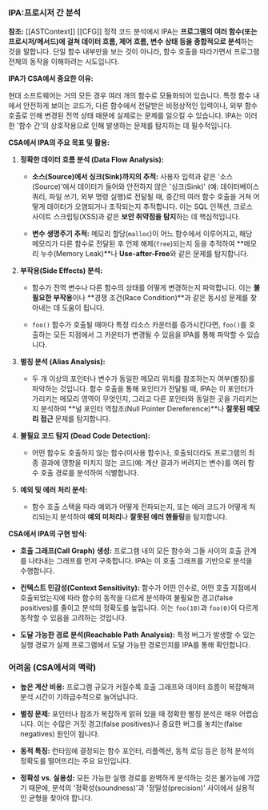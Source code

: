 ### IPA:프로시저 간 분석

**참조:**
[[ASTContext]]
[[CFG]]
정적 코드 분석에서 IPA는 **프로그램의 여러 함수(또는 프로시저/메서드)에 걸쳐 데이터 흐름, 제어 흐름, 변수 상태 등을 종합적으로 분석**하는 것을 말합니다. 단일 함수 내부만을 보는 것이 아니라, 함수 호출을 따라가면서 프로그램 전체의 동작을 이해하려는 시도입니다.

**IPA가 CSA에서 중요한 이유:**

현대 소프트웨어는 거의 모든 경우 여러 개의 함수로 모듈화되어 있습니다. 특정 함수 내에서 안전하게 보이는 코드가, 다른 함수에서 전달받은 비정상적인 입력이나, 외부 함수 호출로 인해 변경된 전역 상태 때문에 실제로는 문제를 일으킬 수 있습니다. IPA는 이러한 '함수 간'의 상호작용으로 인해 발생하는 문제를 탐지하는 데 필수적입니다.

**CSA에서 IPA의 주요 목표 및 활용:**

1. **정확한 데이터 흐름 분석 (Data Flow Analysis):**
    
    - **소스(Source)에서 싱크(Sink)까지의 추적:** 사용자 입력과 같은 '소스(Source)'에서 데이터가 들어와 안전하지 않은 '싱크(Sink)' (예: 데이터베이스 쿼리, 파일 쓰기, 외부 명령 실행)로 전달될 때, 중간의 여러 함수 호출을 거쳐 어떻게 데이터가 오염되거나 조작되는지 추적합니다. 이는 SQL 인젝션, 크로스 사이트 스크립팅(XSS)과 같은 **보안 취약점을 탐지**하는 데 핵심적입니다.
        
    - **변수 생명주기 추적:** 메모리 할당(`malloc`)이 어느 함수에서 이루어지고, 해당 메모리가 다른 함수로 전달된 후 언제 해제(`free`)되는지 등을 추적하여 **메모리 누수(Memory Leak)**나 **Use-after-Free**와 같은 문제를 탐지합니다.
        
2. **부작용(Side Effects) 분석:**
    
    - 함수가 전역 변수나 다른 함수의 상태를 어떻게 변경하는지 파악합니다. 이는 **불필요한 부작용**이나 **경쟁 조건(Race Condition)**과 같은 동시성 문제를 찾아내는 데 도움이 됩니다.
        
    - `foo()` 함수가 호출될 때마다 특정 리소스 카운터를 증가시킨다면, `foo()`를 호출하는 모든 지점에서 그 카운터가 변경될 수 있음을 IPA를 통해 파악할 수 있습니다.
        
3. **별칭 분석 (Alias Analysis):**
    
    - 두 개 이상의 포인터나 변수가 동일한 메모리 위치를 참조하는지 여부(별칭)를 파악하는 것입니다. 함수 호출을 통해 포인터가 전달될 때, IPA는 이 포인터가 가리키는 메모리 영역이 무엇인지, 그리고 다른 포인터와 동일한 곳을 가리키는지 분석하여 **널 포인터 역참조(Null Pointer Dereference)**나 **잘못된 메모리 접근** 문제를 탐지합니다.
        
4. **불필요 코드 탐지 (Dead Code Detection):**
    
    - 어떤 함수도 호출하지 않는 함수(미사용 함수)나, 호출되더라도 프로그램의 최종 결과에 영향을 미치지 않는 코드(예: 계산 결과가 버려지는 변수)를 여러 함수 호출 경로를 분석하여 식별합니다.
        
5. **예외 및 에러 처리 분석:**
    
    - 함수 호출 스택을 따라 예외가 어떻게 전파되는지, 또는 에러 코드가 어떻게 처리되는지 분석하여 **예외 미처리**나 **잘못된 에러 핸들링**을 탐지합니다.
        

**CSA에서 IPA의 구현 방식:**

- **호출 그래프(Call Graph) 생성:** 프로그램 내의 모든 함수와 그들 사이의 호출 관계를 나타내는 그래프를 먼저 구축합니다. IPA는 이 호출 그래프를 기반으로 분석을 수행합니다.
    
- **컨텍스트 민감성(Context Sensitivity):** 함수가 어떤 인수로, 어떤 호출 지점에서 호출되었는지에 따라 함수의 동작을 다르게 분석하여 불필요한 경고(false positives)를 줄이고 분석의 정확도를 높입니다. 이는 `foo(10)`과 `foo(0)`이 다르게 동작할 수 있음을 고려하는 것입니다.
    
- **도달 가능한 경로 분석(Reachable Path Analysis):** 특정 버그가 발생할 수 있는 실행 경로가 실제 프로그램에서 도달 가능한 경로인지를 IPA를 통해 확인합니다.
    

### 어려움 (CSA에서의 맥락)

- **높은 계산 비용:** 프로그램 규모가 커질수록 호출 그래프와 데이터 흐름이 복잡해져 분석 시간이 기하급수적으로 늘어납니다.
    
- **별칭 문제:** 포인터나 참조가 복잡하게 얽혀 있을 때 정확한 별칭 분석은 매우 어렵습니다. 이는 수많은 거짓 경고(false positives)나 중요한 버그를 놓치는(false negatives) 원인이 됩니다.
    
- **동적 특징:** 런타임에 결정되는 함수 포인터, 리플렉션, 동적 로딩 등은 정적 분석의 정확도를 떨어뜨리는 주요 요인입니다.
    
- **정확성 vs. 실용성:** 모든 가능한 실행 경로를 완벽하게 분석하는 것은 불가능에 가깝기 때문에, 분석의 '정확성(soundness)'과 '정밀성(precision)' 사이에서 실용적인 균형을 찾아야 합니다.